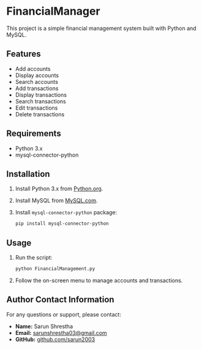 # FinancialManager

This project is a simple financial management system built with Python and MySQL.

## Features

- Add accounts
- Display accounts
- Search accounts
- Add transactions
- Display transactions
- Search transactions
- Edit transactions
- Delete transactions

## Requirements

- Python 3.x
- mysql-connector-python

## Installation

1. Install Python 3.x from [Python.org](https://www.python.org/).
2. Install MySQL from [MySQL.com](https://www.mysql.com/).
3. Install `mysql-connector-python` package:

   ```sh
   pip install mysql-connector-python

## Usage

1. Run the script:

   ```sh
   python FinancialManagement.py

2. Follow the on-screen menu to manage accounts and transactions.



## Author Contact Information
For any questions or support, please contact:

- **Name:** Sarun Shrestha
- **Email:** sarunshrestha03@gmail.com
- **GitHub:** [github.com/sarun2003](https://github.com/sarun2003)
